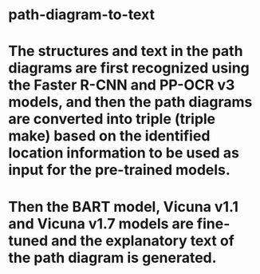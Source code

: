 # path-diagram-to-text

# The structures and text in the path diagrams are first recognized using the Faster R-CNN and PP-OCR v3 models, and then the path diagrams are converted into triple (triple make) based on the identified location information to be used as input for the pre-trained models. 

# Then the BART model, Vicuna v1.1 and Vicuna v1.7 models are fine-tuned and the explanatory text of the path diagram is generated.